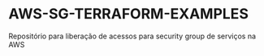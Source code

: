 # AWS-SG-TERRAFORM-EXAMPLES
Repositório para liberação de acessos para security group de serviços na AWS
